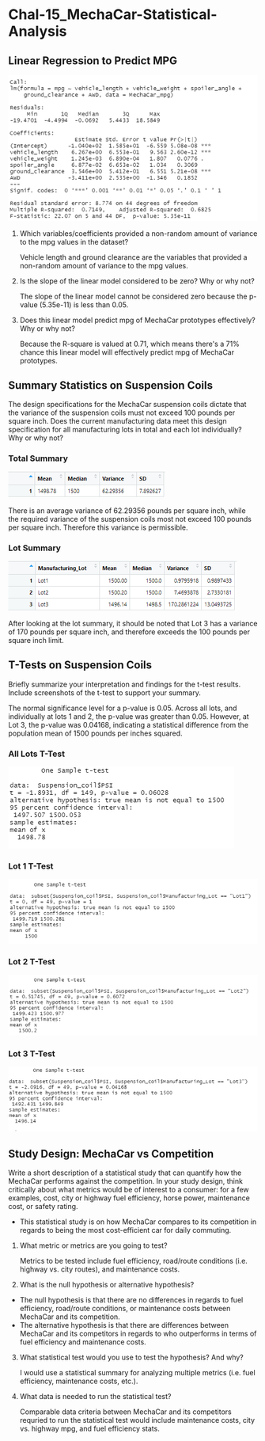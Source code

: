 # Chal-15_MechaCar-Statistical-Analysis

## Linear Regression to Predict MPG
![this is an image](https://github.com/ncalson/Chal-15_MechaCar-Statistical-Analysis/blob/main/images/Deliverable%201_Linear%20Regression%20to%20Predict%20MPG.png)

1. Which variables/coefficients provided a non-random amount of variance to the mpg values in the dataset?

   Vehicle length and ground clearance are the variables that provided a non-random amount of variance to the mpg values.

2. Is the slope of the linear model considered to be zero? Why or why not?

   The slope of the linear model cannot be considered zero because the p-value (5.35e-11) is less than 0.05.

3. Does this linear model predict mpg of MechaCar prototypes effectively? Why or why not?

   Because the R-square is valued at 0.71, which means there's a 71% chance this linear model will effectively predict mpg of MechaCar prototypes.

## Summary Statistics on Suspension Coils
The design specifications for the MechaCar suspension coils dictate that the variance of the suspension coils must not exceed 100 pounds per square inch. Does the current manufacturing data meet this design specification for all manufacturing lots in total and each lot individually? Why or why not?

### Total Summary
![this is an image](https://github.com/ncalson/Chal-15_MechaCar-Statistical-Analysis/blob/main/images/Deliverable%202_Total%20Summary.png)

There is an average variance of 62.29356 pounds per square inch, while the required variance of the suspension coils most not exceed 100 pounds per square inch. Therefore this variance is permissible.

### Lot Summary
![this is an image](https://github.com/ncalson/Chal-15_MechaCar-Statistical-Analysis/blob/main/images/Deliverable%202_Lot%20Summary.png)

After looking at the lot summary, it should be noted that Lot 3 has a variance of 170 pounds per square inch, and therefore exceeds the 100 pounds per square inch limit.

## T-Tests on Suspension Coils
Briefly summarize your interpretation and findings for the t-test results. Include screenshots of the t-test to support your summary.

The normal significance level for a p-value is 0.05. Across all lots, and individually at lots 1 and 2, the p-value was greater than 0.05. However, at Lot 3, the p-value was 0.04168, indicating a statistical difference from the population mean of 1500 pounds per inches squared.

### All Lots T-Test
![this is an image](https://github.com/ncalson/Chal-15_MechaCar-Statistical-Analysis/blob/main/images/Deliverable%203_T-Test.png)

### Lot 1 T-Test
![this is an image](https://github.com/ncalson/Chal-15_MechaCar-Statistical-Analysis/blob/main/images/Deliverable%203_Test%20Lot%201.png)

### Lot 2 T-Test
![this is an image](https://github.com/ncalson/Chal-15_MechaCar-Statistical-Analysis/blob/main/images/Deliverable%203_Test%20Lot%202.png)

### Lot 3 T-Test
![this is an image](https://github.com/ncalson/Chal-15_MechaCar-Statistical-Analysis/blob/main/images/Deliverable%203_Test%20Lot%203.png)

## Study Design: MechaCar vs Competition
Write a short description of a statistical study that can quantify how the MechaCar performs against the competition. In your study design, think critically about what metrics would be of interest to a consumer: for a few examples, cost, city or highway fuel efficiency, horse power, maintenance cost, or safety rating.
- This statistical study is on how MechaCar compares to its competition in regards to being the most cost-efficient car for daily commuting.

1. What metric or metrics are you going to test?

   Metrics to be tested include fuel efficiency, road/route conditions (i.e. highway vs. city routes), and maintenance costs.

2. What is the null hypothesis or alternative hypothesis?

- The null hypothesis is that there are no differences in regards to fuel efficiency, road/route conditions, or maintenance costs between MechaCar and its competition.
- The alternative hypothesis is that there are differences between MechaCar and its competitors in regards to who outperforms in terms of fuel efficiency and maintenance costs.

3. What statistical test would you use to test the hypothesis? And why?
 
   I would use a statistical summary for analyzing multiple metrics (i.e. fuel efficiency, maintenance costs, etc.).  

4. What data is needed to run the statistical test?

   Comparable data criteria between MechaCar and its competitors requried to run the statistical test would include maintenance costs, city vs. highway mpg, and fuel efficiency stats.
